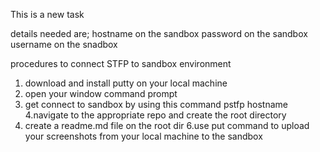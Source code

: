 This is a new task


details needed are;
hostname on the sandbox
password on the sandbox
username on the snadbox

procedures to connect STFP to sandbox environment
1. download and install putty on your local machine
2. open your window command prompt
3. get connect to sandbox by using this command pstfp hostname
4.navigate to the appropriate repo and create the root directory
5. create a readme.md file on the root dir
6.use put command to upload your screenshots from your local machine to the sandbox
